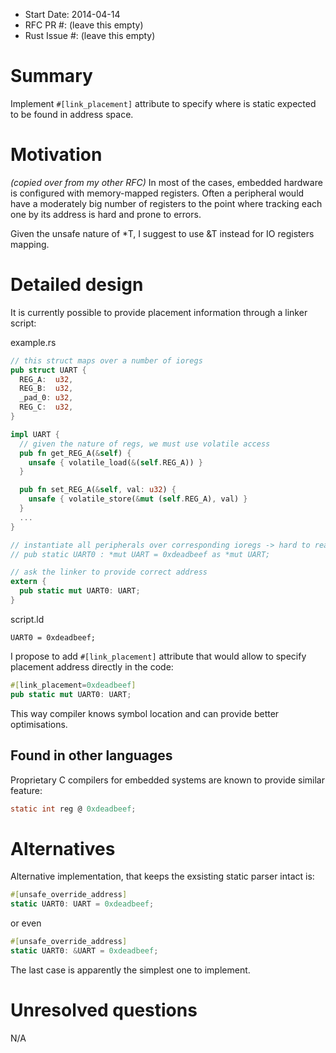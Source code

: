 - Start Date: 2014-04-14
- RFC PR #: (leave this empty)
- Rust Issue #: (leave this empty)

# Summary

Implement `#[link_placement]` attribute to specify where is static expected to be found in address space.

# Motivation

*(copied over from my other RFC)* In most of the cases, embedded hardware is configured with memory-mapped registers. Often a peripheral would have a moderately big number of registers to the point where tracking each one by its address is hard and prone to errors.

Given the unsafe nature of *T, I suggest to use &T instead for IO registers mapping.

# Detailed design

It is currently possible to provide placement information through a linker script:

example.rs
```rust
// this struct maps over a number of ioregs
pub struct UART {
  REG_A:  u32,
  REG_B:  u32,
  _pad_0: u32,
  REG_C:  u32,
}

impl UART {
  // given the nature of regs, we must use volatile access
  pub fn get_REG_A(&self) {
    unsafe { volatile_load(&(self.REG_A)) }
  }

  pub fn set_REG_A(&self, val: u32) {
    unsafe { volatile_store(&mut (self.REG_A), val) }
  }
  ...
}

// instantiate all peripherals over corresponding ioregs -> hard to read code
// pub static UART0 : *mut UART = 0xdeadbeef as *mut UART;

// ask the linker to provide correct address
extern {
  pub static mut UART0: UART;
}
```

script.ld
```
UART0 = 0xdeadbeef;
```

I propose to add `#[link_placement]` attribute that would allow to specify placement address directly in the code:

```rust
#[link_placement=0xdeadbeef]
pub static mut UART0: UART;
```

This way compiler knows symbol location and can provide better optimisations.

## Found in other languages

Proprietary C compilers for embedded systems are known to provide similar feature:

```c
static int reg @ 0xdeadbeef;
```

# Alternatives

Alternative implementation, that keeps the exsisting static parser intact is:

```rust
#[unsafe_override_address]
static UART0: UART = 0xdeadbeef;
```

or even

```rust
#[unsafe_override_address]
static UART0: &UART = 0xdeadbeef;
```

The last case is apparently the simplest one to implement.

# Unresolved questions

N/A
